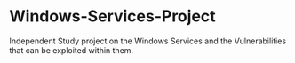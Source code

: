 # Windows-Services-Project
Independent Study project on the Windows Services and the Vulnerabilities that can be exploited within them.  

